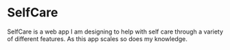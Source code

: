 # SelfCare
SelfCare is a web app I am designing to help with self care through a variety of different features. As this app scales so does my knowledge.
